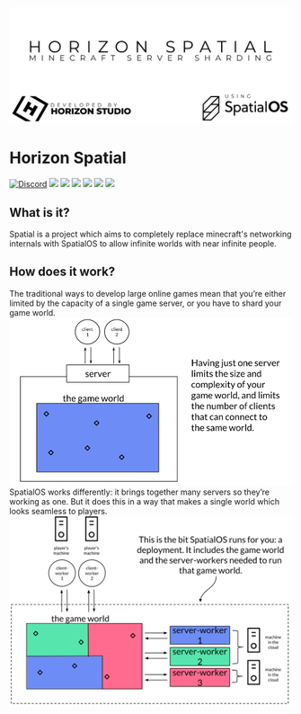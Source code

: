 ![alt tag](docs/spatial.png)

# Horizon Spatial

[![Discord](https://img.shields.io/discord/422424112863117312.svg?style=for-the-badge&logo=discord)](https://discord.gg/758eCD7)
![](https://img.shields.io/github/contributors/HRZNStudio/Spatial.svg?style=for-the-badge&logo=github)
![](https://img.shields.io/github/issues/HRZNStudio/Spatial.svg?style=for-the-badge&logo=github)
![](https://img.shields.io/github/issues-pr/HRZNStudio/Spatial.svg?style=for-the-badge&logo=github)
![](https://img.shields.io/github/forks/HRZNStudio/Spatial.svg?style=for-the-badge&logo=github)
![](https://img.shields.io/github/stars/HRZNStudio/Spatial.svg?style=for-the-badge&logo=github)
![](https://img.shields.io/badge/License-MIT-green.svg?style=for-the-badge)

## What is it?
Spatial is a project which aims to completely replace minecraft's networking internals with SpatialOS to allow infinite worlds with near infinite people.



## How does it work?

The traditional ways to develop large online games mean that you’re either limited by the capacity of a single game server, or you have to shard your game world.
![alt tag](docs/trad-client-server.png)
SpatialOS works differently: it brings together many servers so they’re working as one. But it does this in a way that makes a single world which looks seamless to players.
![alt tag](docs/deployment.png)
